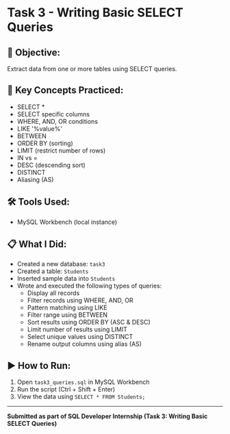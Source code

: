 
# Task 3 - Writing Basic SELECT Queries

## 🎯 Objective:
Extract data from one or more tables using SELECT queries.

## 🧠 Key Concepts Practiced:
- SELECT *
- SELECT specific columns
- WHERE, AND, OR conditions
- LIKE '%value%'
- BETWEEN
- ORDER BY (sorting)
- LIMIT (restrict number of rows)
- IN vs =
- DESC (descending sort)
- DISTINCT
- Aliasing (AS)

## 🛠 Tools Used:
- MySQL Workbench (local instance)

## 📋 What I Did:
- Created a new database: `task3`
- Created a table: `Students`
- Inserted sample data into `Students`
- Wrote and executed the following types of queries:
  - Display all records
  - Filter records using WHERE, AND, OR
  - Pattern matching using LIKE
  - Filter range using BETWEEN
  - Sort results using ORDER BY (ASC & DESC)
  - Limit number of results using LIMIT
  - Select unique values using DISTINCT
  - Rename output columns using alias (AS)

## ▶️ How to Run:
1. Open `task3_queries.sql` in MySQL Workbench
2. Run the script (Ctrl + Shift + Enter)
3. View the data using `SELECT * FROM Students;`

---

**Submitted as part of SQL Developer Internship (Task 3: Writing Basic SELECT Queries)**  
